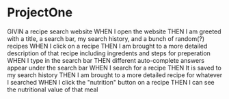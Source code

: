 # ProjectOne

GIVIN a recipe search website
WHEN I open the website
THEN I am greeted with a title, a search bar, my search history, and a bunch of random(?) recipes
WHEN I click on a recipe
THEN I am brought to a more detailed description of that recipe including ingredents and steps for preperation
WHEN I type in the search bar
THEN different auto-complete answers appear under the search bar
WHEN I search for a recipe
THEN It is saved to my search history
THEN I am brought to a more detailed recipe for whatever I searched
WHEN I click the "nutrition" button on a recipe
THEN I can see the nutritional value of that meal
